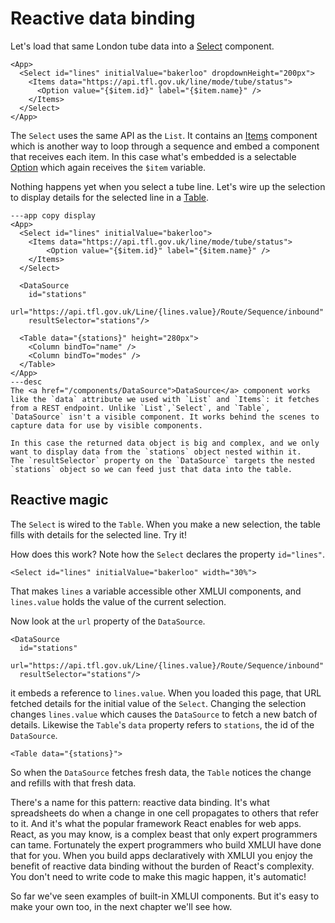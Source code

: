 # Reactive data binding

Let's load that same London tube data into a [Select](/components/Select) component.

```xmlui-pg copy display height="280px"
<App>
  <Select id="lines" initialValue="bakerloo" dropdownHeight="200px">
    <Items data="https://api.tfl.gov.uk/line/mode/tube/status">
      <Option value="{$item.id}" label="{$item.name}" />
    </Items>
  </Select>
</App>
```

The `Select` uses the same API as the `List`. It contains an <a href="/components/Items">Items</a> component which is another way to loop through a sequence and embed a component that receives each item. In this case what's embedded is a selectable <a href="/components/Option">Option</a> which again receives the `$item` variable.

Nothing happens yet when you select a tube line. Let's wire up the selection to display details for the selected line in a <a href="/components/Table">Table</a>.

```xmlui-pg
---app copy display
<App>
  <Select id="lines" initialValue="bakerloo">
    <Items data="https://api.tfl.gov.uk/line/mode/tube/status">
        <Option value="{$item.id}" label="{$item.name}" />
    </Items>
  </Select>

  <DataSource
    id="stations"
    url="https://api.tfl.gov.uk/Line/{lines.value}/Route/Sequence/inbound"
    resultSelector="stations"/>

  <Table data="{stations}" height="280px">
    <Column bindTo="name" />
    <Column bindTo="modes" />
  </Table>
</App>
---desc
The <a href="/components/DataSource">DataSource</a> component works like the `data` attribute we used with `List` and `Items`: it fetches from a REST endpoint. Unlike `List`,`Select`, and `Table`, `DataSource` isn't a visible component. It works behind the scenes to capture data for use by visible components.

In this case the returned data object is big and complex, and we only want to display data from the `stations` object nested within it.
The `resultSelector` property on the `DataSource` targets the nested `stations` object so we can feed just that data into the table.
```

## Reactive magic

The `Select` is wired to the `Table`. When you make a new selection, the table fills with details for the selected line. Try it!

How does this work? Note how the `Select` declares the property `id="lines"`.

```xmlui
<Select id="lines" initialValue="bakerloo" width="30%">
```

That makes `lines` a variable accessible other XMLUI components, and `lines.value` holds the value of the current selection.

Now look at the `url` property of the `DataSource`.

```xmlui !/{lines.value}/
<DataSource
  id="stations"
  url="https://api.tfl.gov.uk/Line/{lines.value}/Route/Sequence/inbound"
  resultSelector="stations"/>
```

it embeds a reference to `lines.value`. When you loaded this page, that URL fetched details for the initial value of the `Select`. Changing the selection changes `lines.value` which causes the `DataSource` to fetch a new batch of details. Likewise the `Table`'s `data` property refers to `stations`, the id of the `DataSource`.

```xmlui
<Table data="{stations}">
```

So when the `DataSource` fetches fresh data, the `Table` notices the change and refills with that fresh data.

There's a name for this pattern: reactive data binding. It's what spreadsheets do when a change in one cell propagates to others that refer to it. And it's what the popular framework React enables for web apps. React, as you may know, is a complex beast that only expert programmers can tame. Fortunately the expert programmers who build XMLUI have done that for you. When you build apps declaratively with XMLUI you enjoy the benefit of reactive data binding without the burden of React's complexity. You don't need to write code to make this magic happen, it's automatic!

So far we've seen examples of built-in XMLUI components. But it's easy to make your own too, in the next chapter we'll see how.
